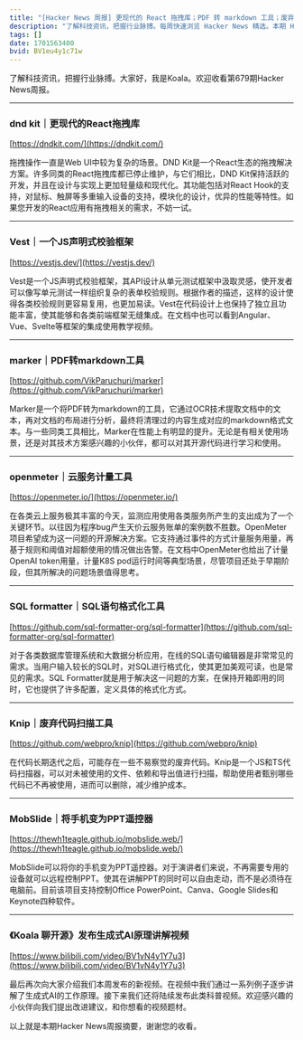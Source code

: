 ```yaml
---
title: "[Hacker News 周报] 更现代的 React 拖拽库；PDF 转 markdown 工具；废弃代码扫描工具"
description: "了解科技资讯，把握行业脉搏。每周快速浏览 Hacker News 精选。本期 Hacker Newsletter 地址：https://mailchi.mp/hackernewsletter/679"
tags: []
date: 1701563400
bvid: BV1eu4y1c71w
---
```

了解科技资讯，把握行业脉搏。大家好，我是Koala。欢迎收看第679期Hacker News周报。

---

### dnd kit｜更现代的React拖拽库
[https://dndkit.com/](https://dndkit.com/)

拖拽操作一直是Web UI中较为复杂的场景。DND Kit是一个React生态的拖拽解决方案。许多同类的React拖拽库都已停止维护，与它们相比，DND Kit保持活跃的开发，并且在设计与实现上更加轻量级和现代化。其功能包括对React Hook的支持，对鼠标、触屏等多重输入设备的支持，模块化的设计，优异的性能等特性。如果您开发的React应用有拖拽相关的需求，不妨一试。

---

### Vest｜一个JS声明式校验框架
[https://vestjs.dev/](https://vestjs.dev/)

Vest是一个JS声明式校验框架，其API设计从单元测试框架中汲取灵感，使开发者可以像写单元测试一样组织复杂的表单校验规则。根据作者的描述，这样的设计使得各类校验规则更容易复用，也更加易读。Vest在代码设计上也保持了独立且功能丰富，使其能够和各类前端框架无缝集成。在文档中也可以看到Angular、Vue、Svelte等框架的集成使用教学视频。

---

### marker｜PDF转markdown工具
[https://github.com/VikParuchuri/marker](https://github.com/VikParuchuri/marker)

Marker是一个将PDF转为markdown的工具，它通过OCR技术提取文档中的文本，再对文档的布局进行分析，最终将清理过的内容生成对应的markdown格式文本。与一些同类工具相比，Marker在性能上有明显的提升。无论是有相关使用场景，还是对其技术方案感兴趣的小伙伴，都可以对其开源代码进行学习和使用。

---

### openmeter｜云服务计量工具
[https://openmeter.io/](https://openmeter.io/)

在各类云上服务极其丰富的今天，监测应用使用各类服务所产生的支出成为了一个关键环节。以往因为程序bug产生天价云服务账单的案例数不胜数。OpenMeter项目希望成为这一问题的开源解决方案。它支持通过事件的方式计量服务用量，再基于规则和阈值对超额使用的情况做出告警。在文档中OpenMeter也给出了计量OpenAI token用量，计量K8S pod运行时间等典型场景，尽管项目还处于早期阶段，但其所解决的问题场景值得思考。

---

### SQL formatter｜SQL语句格式化工具
[https://github.com/sql-formatter-org/sql-formatter](https://github.com/sql-formatter-org/sql-formatter)

对于各类数据库管理系统和大数据分析应用，在线的SQL语句编辑器是非常常见的需求。当用户输入较长的SQL时，对SQL进行格式化，使其更加美观可读，也是常见的需求。SQL Formatter就是用于解决这一问题的方案，在保持开箱即用的同时，它也提供了许多配置，定义具体的格式化方式。

---

### Knip｜废弃代码扫描工具
[https://github.com/webpro/knip](https://github.com/webpro/knip)

在代码长期迭代之后，可能存在一些不易察觉的废弃代码。Knip是一个JS和TS代码扫描器，可以对未被使用的文件、依赖和导出值进行扫描，帮助使用者甄别哪些代码已不再被使用，进而可以删除，减少维护成本。

---

### MobSlide｜将手机变为PPT遥控器
[https://thewh1teagle.github.io/mobslide.web/](https://thewh1teagle.github.io/mobslide.web/)

MobSlide可以将你的手机变为PPT遥控器。对于演讲者们来说，不再需要专用的设备就可以远程控制PPT。使其在讲解PPT的同时可以自由走动，而不是必须待在电脑前。目前该项目支持控制Office PowerPoint、Canva、Google Slides和Keynote四种软件。

---

### 《Koala 聊开源》发布生成式AI原理讲解视频
[https://www.bilibili.com/video/BV1vN4y1Y7u3](https://www.bilibili.com/video/BV1vN4y1Y7u3)

最后再次向大家介绍我们本周发布的新视频。在视频中我们通过一系列例子逐步讲解了生成式AI的工作原理。接下来我们还将陆续发布此类科普视频。欢迎感兴趣的小伙伴向我们提出改进建议，和你想看的视频题材。

以上就是本期Hacker News周报摘要，谢谢您的收看。

